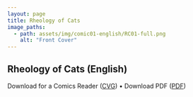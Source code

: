 ```yaml
---
layout: page
title: Rheology of Cats
image_paths:
  - path: assets/img/comic01-english/RC01-full.png
    alt: "Front Cover"
---
```


<div class="col-lg-12 text-center">
	<h2 class="section-heading text-uppercase">Rheology of Cats (English)</h2>
        <div class="text-muted">
           Download for a Comics Reader (<a href="{{ site.url }}/downloads/comic1-english/RC01-full.png">CVG</a>) 
 &#x2022; Download PDF (<a href="{{ site.url }}/downloads/comic1-english/RC01-full.png">PDF</a>) 
        </div>
</div>

















